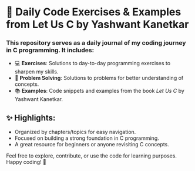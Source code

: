 <h1>📘 Daily Code Exercises & Examples from Let Us C by Yashwant Kanetkar</h1>
<h3>This repository serves as a daily journal of my coding journey in C programming. It includes:</h3>
    <ul>
        <li>💻 <strong>Exercises</strong>: Solutions to day-to-day programming exercises to sharpen my skills.</li>
        <li>🤔 <strong>Problem Solving</strong>: Solutions to problems for better understanding of concepts.</li>
        <li>📚 <strong>Examples</strong>: Code snippets and examples from the book <em>Let Us C</em> by Yashwant Kanetkar.</li>
    </ul>
    <h2>✨ Highlights:</h2>
    <ul>
        <li>Organized by chapters/topics for easy navigation.</li>
        <li>Focused on building a strong foundation in C programming.</li>
        <li>A great resource for beginners or anyone revisiting C concepts.</li>
    </ul>
    <p>Feel free to explore, contribute, or use the code for learning purposes. Happy coding! 🚀</p>
